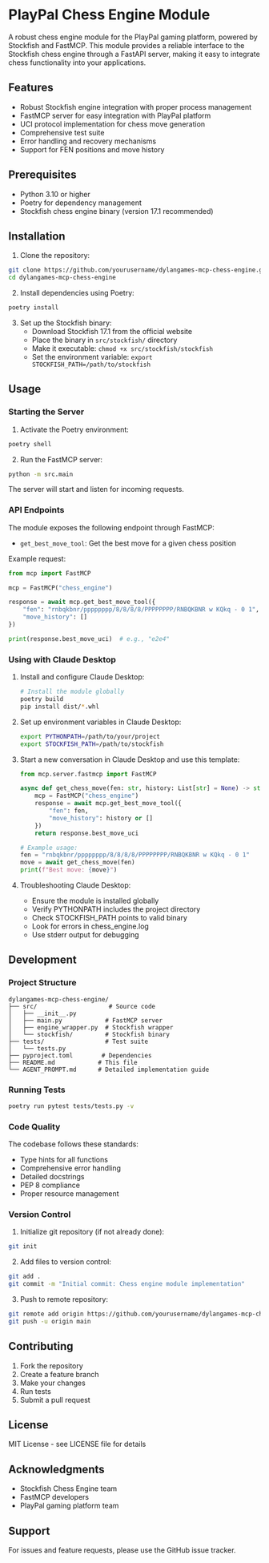 # PlayPal Chess Engine Module

A robust chess engine module for the PlayPal gaming platform, powered by Stockfish and FastMCP. This module provides a reliable interface to the Stockfish chess engine through a FastAPI server, making it easy to integrate chess functionality into your applications.

## Features

- Robust Stockfish engine integration with proper process management
- FastMCP server for easy integration with PlayPal platform
- UCI protocol implementation for chess move generation
- Comprehensive test suite
- Error handling and recovery mechanisms
- Support for FEN positions and move history

## Prerequisites

- Python 3.10 or higher
- Poetry for dependency management
- Stockfish chess engine binary (version 17.1 recommended)

## Installation

1. Clone the repository:
```bash
git clone https://github.com/yourusername/dylangames-mcp-chess-engine.git
cd dylangames-mcp-chess-engine
```

2. Install dependencies using Poetry:
```bash
poetry install
```

3. Set up the Stockfish binary:
   - Download Stockfish 17.1 from the official website
   - Place the binary in `src/stockfish/` directory
   - Make it executable: `chmod +x src/stockfish/stockfish`
   - Set the environment variable: `export STOCKFISH_PATH=/path/to/stockfish`

## Usage

### Starting the Server

1. Activate the Poetry environment:
```bash
poetry shell
```

2. Run the FastMCP server:
```bash
python -m src.main
```

The server will start and listen for incoming requests.

### API Endpoints

The module exposes the following endpoint through FastMCP:

- `get_best_move_tool`: Get the best move for a given chess position

Example request:
```python
from mcp import FastMCP

mcp = FastMCP("chess_engine")

response = await mcp.get_best_move_tool({
    "fen": "rnbqkbnr/pppppppp/8/8/8/8/PPPPPPPP/RNBQKBNR w KQkq - 0 1",
    "move_history": []
})

print(response.best_move_uci)  # e.g., "e2e4"
```

### Using with Claude Desktop

1. Install and configure Claude Desktop:
   ```bash
   # Install the module globally
   poetry build
   pip install dist/*.whl
   ```

2. Set up environment variables in Claude Desktop:
   ```bash
   export PYTHONPATH=/path/to/your/project
   export STOCKFISH_PATH=/path/to/stockfish
   ```

3. Start a new conversation in Claude Desktop and use this template:
   ```python
   from mcp.server.fastmcp import FastMCP

   async def get_chess_move(fen: str, history: List[str] = None) -> str:
       mcp = FastMCP("chess_engine")
       response = await mcp.get_best_move_tool({
           "fen": fen,
           "move_history": history or []
       })
       return response.best_move_uci

   # Example usage:
   fen = "rnbqkbnr/pppppppp/8/8/8/8/PPPPPPPP/RNBQKBNR w KQkq - 0 1"
   move = await get_chess_move(fen)
   print(f"Best move: {move}")
   ```

4. Troubleshooting Claude Desktop:
   - Ensure the module is installed globally
   - Verify PYTHONPATH includes the project directory
   - Check STOCKFISH_PATH points to valid binary
   - Look for errors in chess_engine.log
   - Use stderr output for debugging

## Development

### Project Structure

```
dylangames-mcp-chess-engine/
├── src/                    # Source code
│   ├── __init__.py
│   ├── main.py            # FastMCP server
│   ├── engine_wrapper.py  # Stockfish wrapper
│   └── stockfish/         # Stockfish binary
├── tests/                 # Test suite
│   └── tests.py
├── pyproject.toml        # Dependencies
├── README.md            # This file
└── AGENT_PROMPT.md      # Detailed implementation guide
```

### Running Tests

```bash
poetry run pytest tests/tests.py -v
```

### Code Quality

The codebase follows these standards:
- Type hints for all functions
- Comprehensive error handling
- Detailed docstrings
- PEP 8 compliance
- Proper resource management

### Version Control

1. Initialize git repository (if not already done):
```bash
git init
```

2. Add files to version control:
```bash
git add .
git commit -m "Initial commit: Chess engine module implementation"
```

3. Push to remote repository:
```bash
git remote add origin https://github.com/yourusername/dylangames-mcp-chess-engine.git
git push -u origin main
```

## Contributing

1. Fork the repository
2. Create a feature branch
3. Make your changes
4. Run tests
5. Submit a pull request

## License

MIT License - see LICENSE file for details

## Acknowledgments

- Stockfish Chess Engine team
- FastMCP developers
- PlayPal gaming platform team

## Support

For issues and feature requests, please use the GitHub issue tracker.